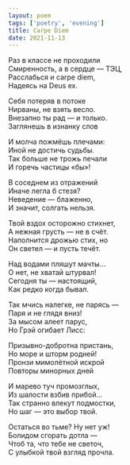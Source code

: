 ```yaml
---
layout: poem
tags: ['poetry', 'evening']
title: Carpe Diem
date: 2021-11-13
---
```


Раз в классе не проходили<br>
Смиренность, а в сердце — ТЭЦ,<br>
Расслабься и carpe diem,<br>
Надеясь на Deus ex.<br>

Себя потеряв в потоке<br>
Нирваны, не взять весло.<br>
Внезапно ты рад — и только.<br>
Заглянешь в изнанку слов<br>

И молча пожмёшь плечами:<br>
Иной не достичь судьбы.<br>
Так больше не трожь печали<br>
И горечь частицы «бы»!<br>

В соседнем из отражений<br>
Иначе легла б стезя?<br>
Неведение — блаженно,<br>
И значит, солгать нельзя.<br>

Твой вздох осторожно стихнет,<br>
А нежная грусть — не в счёт.<br>
Наполнится дрожью стих, но<br>
Он светел — и пусть течёт.<br>

Над водами пляшут мачты...<br>
О нет, не хватай штурвал!<br>
Сегодня ты — настоящий,<br>
Как редко когда бывал.<br>

Так мчись налегке, не парясь —<br>
Паря и не глядя вниз!<br>
За мысом алеет парус,<br>
Но Грэй огибает Лисс:<br>

Призывно-добротна пристань,<br>
Но море и шторм родней!<br>
Пронзи мимолётной искрой<br>
Повторы минорных дней<br>

И марево туч промозглых,<br>
Из шалости взбив прибой...<br>
Так странно влекут подмостки,<br>
Но шаг — это выбор твой.<br>

Остаться во тьме? Ну нет уж!<br>
Болидом сгорать дотла —<br>
Чтоб та, что тебе не светоч,<br>
С улыбкой твой взгляд прочла.

